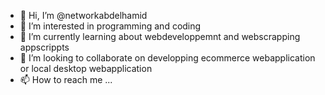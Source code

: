 - 👋 Hi, I’m @networkabdelhamid
- 👀 I’m interested in programming and coding 
- 🌱 I’m currently learning about webdeveloppemnt and webscrapping appscrippts
- 💞️ I’m looking to collaborate on developping ecommerce webapplication or local desktop webapplication 
- 📫 How to reach me ...

<!---
networkabdelhamid/networkabdelhamid is a ✨ special ✨ repository because its `README.md` (this file) appears on your GitHub profile.
You can click the Preview link to take a look at your changes.
--->
